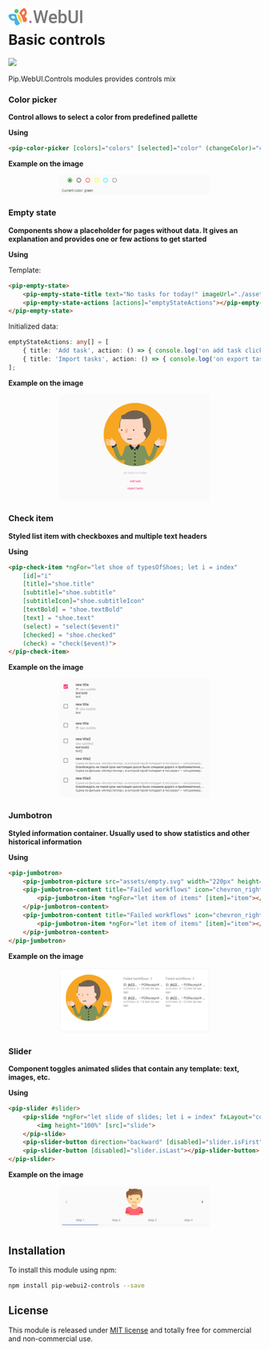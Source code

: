 # <img src="https://github.com/pip-webui/pip-webui/raw/master/doc/Logo.png" alt="Pip.WebUI Logo" style="max-width:30%"> <br/> Basic controls

![](https://img.shields.io/badge/license-MIT-blue.svg)

Pip.WebUI.Controls modules provides controls mix

### Color picker

**Control allows to select a color from predefined pallette**

**Using**

```html
<pip-color-picker [colors]="colors" [selected]="color" (changeColor)="colorChanged($event)"></pip-color-picker>
```

**Example on the image**

<a href="https://github.com/pip-webui2/pip-webui2-controls/raw/master/doc/images/color-picker.png" style="display: block; text-align: center;">
    <img style="max-width: 300px" src="https://github.com/pip-webui2/pip-webui2-controls/raw/master/doc/images/color-picker.png"/>
</a>

### Empty state
**Components show a placeholder for pages without data. It gives an explanation and provides one or few actions to get started**

**Using**

Template:

```html
<pip-empty-state>
    <pip-empty-state-title text="No tasks for today!" imageUrl="./assets/empty.svg"></pip-empty-state-title>
    <pip-empty-state-actions [actions]="emptyStateActions"></pip-empty-state-actions>
</pip-empty-state>
```

Initialized data:

```typescript
emptyStateActions: any[] = [
	{ title: 'Add task', action: () => { console.log('on add task clicked'); } },
	{ title: 'Import tasks', action: () => { console.log('on export tasks clicked'); } }
];
```

**Example on the image**

<a href="https://github.com/pip-webui2/pip-webui2-controls/raw/master/doc/images/empty-state.png" style="display: block; text-align: center;">
    <img style="max-width: 300px" src="https://github.com/pip-webui2/pip-webui2-controls/raw/master/doc/images/empty-state.png"/>
</a>

### Check item

**Styled list item with checkboxes and multiple text headers**

**Using**

```html
<pip-check-item *ngFor="let shoe of typesOfShoes; let i = index" 
    [id]="i"
    [title]="shoe.title" 
    [subtitle]="shoe.subtitle"
    [subtitleIcon]="shoe.subtitleIcon" 
    [textBold] = "shoe.textBold"
    [text] = "shoe.text"
    (select) = "select($event)"
    [checked] = "shoe.checked"
    (check) = "check($event)">
</pip-check-item>
```

**Example on the image**

<a href="https://github.com/pip-webui2/pip-webui2-controls/raw/master/doc/images/check-item.png" style="display: block; text-align: center;">
    <img style="max-width: 300px" src="https://github.com/pip-webui2/pip-webui2-controls/raw/master/doc/images/check-item.png"/>
</a>


### Jumbotron

**Styled information container. Usually used to show statistics and other historical information**

**Using**

```html
<pip-jumbotron>
    <pip-jumbotron-picture src="assets/empty.svg" width="220px" height="240px"></pip-jumbotron-picture>
    <pip-jumbotron-content title="Failed workflows" icon="chevron_right">
        <pip-jumbotron-item *ngFor="let item of items" [item]="item"></pip-jumbotron-item>
    </pip-jumbotron-content>
    <pip-jumbotron-content title="Failed workflows" icon="chevron_right">
        <pip-jumbotron-item *ngFor="let item of items" [item]="item"></pip-jumbotron-item>
    </pip-jumbotron-content>
</pip-jumbotron>
```

**Example on the image**

<a href="https://github.com/pip-webui2/pip-webui2-controls/raw/master/doc/images/jumbotron.png" style="display: block; text-align: center;">
    <img style="max-width: 300px" src="https://github.com/pip-webui2/pip-webui2-controls/raw/master/doc/images/jumbotron.png"/>
</a>

### Slider

**Component toggles animated slides that contain any template: text, images, etc.**

**Using**

```html
<pip-slider #slider>
    <pip-slide *ngFor="let slide of slides; let i = index" fxLayout="column" fxLayoutAlign="center center">
        <img height="100%" [src]="slide">
    </pip-slide>
    <pip-slider-button direction="backward" [disabled]="slider.isFirst"></pip-slider-button>
    <pip-slider-button [disabled]="slider.isLast"></pip-slider-button>
</pip-slider>
```

**Example on the image**

<a href="https://github.com/pip-webui2/pip-webui2-controls/raw/master/doc/images/slider.png" style="display: block; text-align: center;">
    <img style="max-width: 300px" src="https://github.com/pip-webui2/pip-webui2-controls/raw/master/doc/images/slider.png"/>
</a>

## Installation

To install this module using npm:

```bash
npm install pip-webui2-controls --save
```

## <a name="license"></a>License

This module is released under [MIT license](License) and totally free for commercial and non-commercial use.
